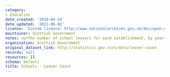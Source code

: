 ```yaml
---
category:
- Education
date_created: '2018-04-24'
date_updated: '2022-06-02'
license: 'Custom licence: http://www.nationalarchives.gov.uk/doc/open-government-licence/version/3/'
maintainer: Scottish Government
notes: <p>The number of school leavers for each establishment, by year</p>
organization: Scottish Government
original_dataset_link: http://statistics.gov.scot/data/leaver-count
records: null
resources: []
schema: default
title: Schools - Leaver Count
---
```

